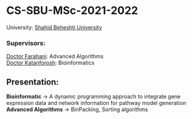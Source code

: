 
# CS-SBU-MSc-2021-2022</h1>
University: [Shahid Beheshti University](https://www.sbu.ac.ir/)
<br>
### Supervisors:
[Doctor Farahani](https://scholar.google.com/citations?user=N4TgzzoAAAAJ&hl=en): Advanced Algorithms
<br>
[Doctor Katanforosh](https://scholar.google.com/citations?hl=en&user=Z_z5rwcAAAAJ&view_op=list_works&alert_preview_top_rm=2&citft=1&citft=2&citft=3&email_for_op=iammahdirostami1997%40gmail.com&authuser=1&sortby=pubdate): Bioinformatics

## Presentation:

**Bioinformatic** -> A dynamic programming approach to integrate gene expression data and network information for pathway model generation<br>
**Advanced Algorithms** -> BinPacking, Sorting algorithms<br>

